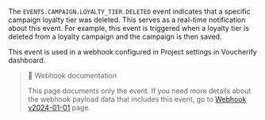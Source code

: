 The `EVENTS.CAMPAIGN.LOYALTY_TIER.DELETED` event indicates that a specific campaign loyalty tier was deleted. This serves as a real-time notification about this event. For example, this event is triggered when a loyalty tier is deleted from a loyalty campaign and the campaign is then saved.

This event is used in a webhook configured in Project settings in Voucherify dashboard.

> 📘 Webhook documentation
>
> This page documents only the event. If you need more details about the webhook payload data that includes this event, go to [Webhook v2024-01-01](ref:introduction-to-webhooks "Introduction to webhooks v2024-01-01") page.